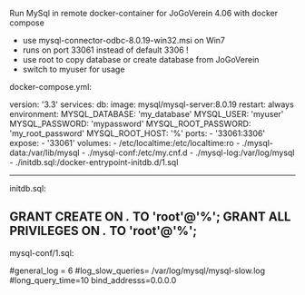 Run MySql in remote docker-container for JoGoVerein 4.06 with docker compose


- use mysql-connector-odbc-8.0.19-win32.msi on Win7
- runs on port 33061 instead of default 3306 !
- use root to copy database or create database from JoGoVerein
- switch to myuser for usage


docker-compose.yml:

version: '3.3'
services:
  db:
    image: mysql/mysql-server:8.0.19
    restart: always
    environment:
      MYSQL_DATABASE: 'my_database'
      MYSQL_USER: 'myuser'
      MYSQL_PASSWORD: 'mypassword'
      MYSQL_ROOT_PASSWORD: 'my_root_password'
      MYSQL_ROOT_HOST: '%'
    ports:
      - '33061:3306'
    expose:
      - '33061'
    volumes:
      - /etc/localtime:/etc/localtime:ro
      - ./mysql-data:/var/lib/mysql
      - ./mysql-conf:/etc/my.cnf.d
      - ./mysql-log:/var/log/mysql
      - ./initdb.sql:/docker-entrypoint-initdb.d/1.sql

--------------------
initdb.sql:

GRANT CREATE ON *.* TO 'root'@'%';
GRANT ALL PRIVILEGES ON *.* TO 'root'@'%';
------------------

mysql-conf/1.sql:

#general_log = 6
#log_slow_queries= /var/log/mysql/mysql-slow.log
#long_query_time=10
bind_addresss=0.0.0.0






